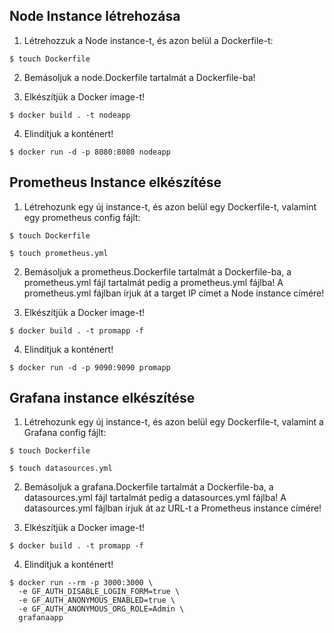 
## Node Instance létrehozása

1. Létrehozzuk a Node instance-t, és azon belül a Dockerfile-t:

```
$ touch Dockerfile
```

2. Bemásoljuk a node.Dockerfile tartalmát a Dockerfile-ba!

3. Elkészítjük a Docker image-t!

```
$ docker build . -t nodeapp
```

4. Elindítjuk a konténert!

```
$ docker run -d -p 8080:8080 nodeapp
```

## Prometheus Instance elkészítése

1. Létrehozunk egy új instance-t, és azon belül egy Dockerfile-t, valamint egy prometheus config fájlt:

```
$ touch Dockerfile
```

```
$ touch prometheus.yml
```

2. Bemásoljuk a prometheus.Dockerfile tartalmát a Dockerfile-ba, a prometheus.yml fájl tartalmát pedig a prometheus.yml fájlba! A prometheus.yml fájlban írjuk át a target IP címet a Node instance címére!

3. Elkészítjük a Docker image-t!

```
$ docker build . -t promapp -f 
```

4. Elindítjuk a konténert!

```
$ docker run -d -p 9090:9090 promapp
```

## Grafana instance elkészítése

1. Létrehozunk egy új instance-t, és azon belül egy Dockerfile-t, valamint a Grafana config fájlt:

```
$ touch Dockerfile
```

```
$ touch datasources.yml
```

2. Bemásoljuk a grafana.Dockerfile tartalmát a Dockerfile-ba, a datasources.yml fájl tartalmát pedig a datasources.yml fájlba! A datasources.yml fájlban írjuk át az URL-t a Prometheus instance címére!

3. Elkészítjük a Docker image-t!

```
$ docker build . -t promapp -f 
```

4. Elindítjuk a konténert!

```
$ docker run --rm -p 3000:3000 \
  -e GF_AUTH_DISABLE_LOGIN_FORM=true \
  -e GF_AUTH_ANONYMOUS_ENABLED=true \
  -e GF_AUTH_ANONYMOUS_ORG_ROLE=Admin \
  grafanaapp
```

